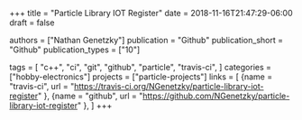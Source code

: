 +++
title = "Particle Library IOT Register"
date = 2018-11-16T21:47:29-06:00
draft = false

authors = ["Nathan Genetzky"]
publication = "Github"
publication_short = "Github"
publication_types = ["10"]

tags = [
    "c++",
    "ci",
    "git",
    "github",
    "particle",
    "travis-ci",
]
categories = ["hobby-electronics"]
projects = ["particle-projects"]
links = [
    {name = "travis-ci", url = "https://travis-ci.org/NGenetzky/particle-library-iot-register" },
    {name = "github", url = "https://github.com/NGenetzky/particle-library-iot-register" },
]
+++
